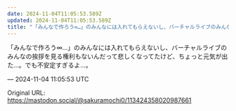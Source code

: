 ```yaml
---
date: 2024-11-04T11:05:53.589Z
updated: 2024-11-04T11:05:53.589Z
title: "「みんなで作ろう∞…」のみんなには入れてもらえないし、バーチャルライブのみんなの[...]"
---
```


<p>「みんなで作ろう∞…」のみんなには入れてもらえないし、バーチャルライブのみんなの挨拶を見る権利もないんだって悲しくなってたけど、ちょっと元気が出た…。でも不安定すぎるよ…。</p>

&mdash; 2024-11-04 11:05:53 UTC

Original URL: https://mastodon.social/@sakuramochi0/113424358020987661
